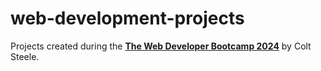 # web-development-projects
Projects created during the [**The Web Developer Bootcamp 2024**](https://www.udemy.com/course/the-web-developer-bootcamp/) by Colt Steele.
